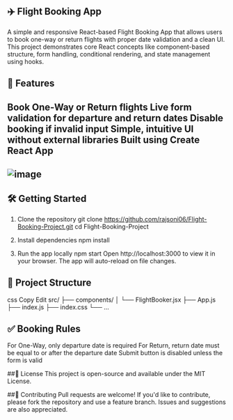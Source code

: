 ## ✈️ Flight Booking App
A simple and responsive React-based Flight Booking App that allows users to book one-way or return flights with proper date validation and a clean UI.
This project demonstrates core React concepts like component-based structure, form handling, conditional rendering, and state management using hooks.

## 🚀 Features
Book One-Way or Return flights
Live form validation for departure and return dates
Disable booking if invalid input
Simple, intuitive UI without external libraries
Built using Create React App
--
![image](https://github.com/user-attachments/assets/5ab12c62-25e5-42f2-b93b-83fcbad02936)
--

## 🛠️ Getting Started
1. Clone the repository
git clone https://github.com/rajsoni06/Flight-Booking-Project.git
cd Flight-Booking-Project

2. Install dependencies
npm install

3. Run the app locally
npm start
Open http://localhost:3000 to view it in your browser. The app will auto-reload on file changes.

## 📂 Project Structure
css
Copy
Edit
src/
├── components/
│   └── FlightBooker.jsx
├── App.js
├── index.js
├── index.css
└── ...

## ✅ Booking Rules
For One-Way, only departure date is required
For Return, return date must be equal to or after the departure date
Submit button is disabled unless the form is valid

##📄 License
This project is open-source and available under the MIT License.

##🙌 Contributing
Pull requests are welcome! If you'd like to contribute, please fork the repository and use a feature branch.
Issues and suggestions are also appreciated.
